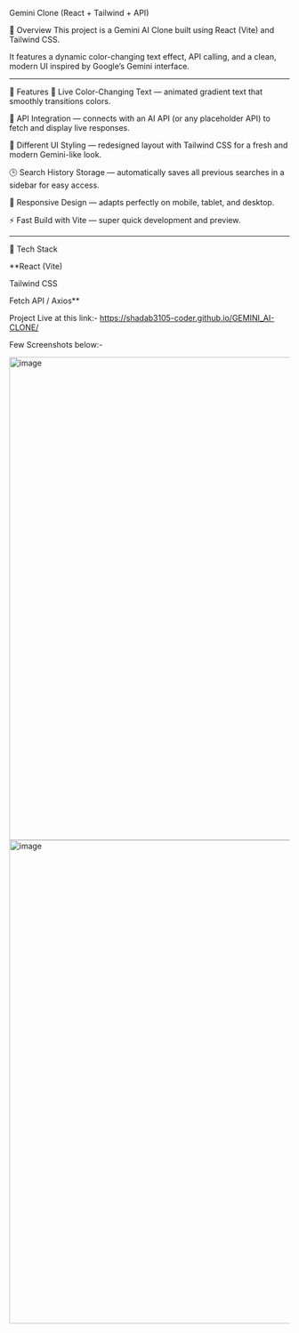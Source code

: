 Gemini Clone (React + Tailwind + API)

🧠 Overview
This project is a Gemini AI Clone built using React (Vite) and Tailwind CSS.

It features a dynamic color-changing text effect, API calling, and a clean, modern UI inspired by Google’s Gemini interface.

---
🎨 Features
🌈 Live Color-Changing Text — animated gradient text that smoothly transitions colors.

💬 API Integration — connects with an AI API (or any placeholder API) to fetch and display live responses.

🧩 Different UI Styling — redesigned layout with Tailwind CSS for a fresh and modern Gemini-like look.

🕒 Search History Storage — automatically saves all previous searches in a sidebar for easy access.

📱 Responsive Design — adapts perfectly on mobile, tablet, and desktop.

⚡ Fast Build with Vite — super quick development and preview.

---
🧰 Tech Stack

**React (Vite)

Tailwind CSS

Fetch API / Axios**

Project Live at this link:-  https://shadab3105-coder.github.io/GEMINI_AI-CLONE/


Few Screenshots below:-

<img width="1918" height="869" alt="image" src="https://github.com/user-attachments/assets/3877e0cb-0de8-443d-85cc-9660140e93f2" />

<img width="1918" height="870" alt="image" src="https://github.com/user-attachments/assets/7e5c0fbd-2563-425c-8393-e8d6f9b851ec" />

